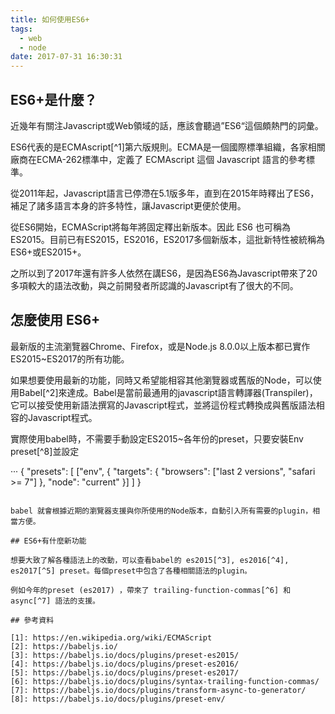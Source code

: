 ```yaml
---
title: 如何使用ES6+
tags:
  - web
  - node
date: 2017-07-31 16:30:31
---
```


## ES6+是什麼？

近幾年有關注Javascript或Web領域的話，應該會聽過”ES6“這個頗熱門的詞彙。

ES6代表的是ECMAscript[^1]第六版規則。ECMA是一個國際標準組織，各家相關廠商在ECMA-262標準中，定義了 ECMAscript 這個 Javascript 語言的參考標準。

從2011年起，Javascript語言已停滯在5.1版多年，直到在2015年時釋出了ES6，補足了諸多語言本身的許多特性，讓Javascript更便於使用。

從ES6開始，ECMAScript將每年將固定釋出新版本。因此 ES6 也可稱為 ES2015。目前已有ES2015，ES2016，ES2017多個新版本，這批新特性被統稱為ES6+或ES2015+。

之所以到了2017年還有許多人依然在講ES6，是因為ES6為Javascript帶來了20多項較大的語法改動，與之前開發者所認識的Javascript有了很大的不同。

## 怎麼使用 ES6+

最新版的主流瀏覽器Chrome、Firefox，或是Node.js 8.0.0以上版本都已實作ES2015~ES2017的所有功能。

如果想要使用最新的功能，同時又希望能相容其他瀏覽器或舊版的Node，可以使用Babel[^2]來達成。Babel是當前最通用的javascript語言轉譯器(Transpiler)，它可以接受使用新語法撰寫的Javascript程式，並將這份程式轉換成與舊版語法相容的Javascript程式。

實際使用babel時，不需要手動設定ES2015~各年份的preset，只要安裝Env preset[^8]並設定

···
{
  "presets": [
    ["env", {
      "targets": {
        "browsers": ["last 2 versions", "safari >= 7"]
      },
      "node": "current"
    }]
  ]
}
```

babel 就會根據近期的瀏覽器支援與你所使用的Node版本，自動引入所有需要的plugin，相當方便。

## ES6+有什麼新功能

想要大致了解各種語法上的改動，可以查看babel的 es2015[^3], es2016[^4], es2017[^5] preset。每個preset中包含了各種相關語法的plugin。

例如今年的preset (es2017) ，帶來了 trailing-function-commas[^6] 和 async[^7] 語法的支援。

## 參考資料

[1]: https://en.wikipedia.org/wiki/ECMAScript
[2]: https://babeljs.io/
[3]: https://babeljs.io/docs/plugins/preset-es2015/
[4]: https://babeljs.io/docs/plugins/preset-es2016/
[5]: https://babeljs.io/docs/plugins/preset-es2017/
[6]: https://babeljs.io/docs/plugins/syntax-trailing-function-commas/
[7]: https://babeljs.io/docs/plugins/transform-async-to-generator/
[8]: https://babeljs.io/docs/plugins/preset-env/
